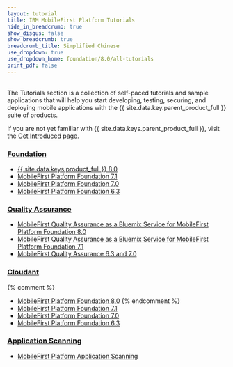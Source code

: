```yaml
---
layout: tutorial
title: IBM MobileFirst Platform Tutorials
hide_in_breadcrumb: true
show_disqus: false
show_breadcrumb: true
breadcrumb_title: Simplified Chinese
use_dropdown: true
use_dropdown_home: foundation/8.0/all-tutorials
print_pdf: false
---
```

<!-- NLS_CHARSET=UTF-8 -->
<br>
The Tutorials section is a collection of self-paced tutorials and sample applications that will help you start developing, testing, securing, and deploying mobile applications with the {{ site.data.key.parent_product_full }} suite of products.

If you are not yet familiar with {{ site.data.keys.parent_product_full }}, visit the [Get Introduced](../../get-introduced/) page.

### [Foundation]({{site.baseurl}}/tutorials/zh-hans/foundation/)
* [{{ site.data.keys.product_full }} 8.0]({{site.baseurl}}/tutorials/zh-hans/foundation/8.0/all-tutorials/)
* [MobileFirst Platform Foundation 7.1]({{site.baseurl}}/tutorials/zh-hans/foundation/7.1/all-tutorials/)
* [MobileFirst Platform Foundation 7.0]({{site.baseurl}}/tutorials/zh-hans/foundation/7.0/all-tutorials/)
* [MobileFirst Platform Foundation 6.3]({{site.baseurl}}/tutorials/zh-hans/foundation/6.3/all-tutorials/)

### [Quality Assurance]({{site.baseurl}}/tutorials/zh-hans/quality-assurance/)
* [MobileFirst Quality Assurance as a Bluemix Service for MobileFirst Platform Foundation 8.0]({{site.baseurl}}/tutorials/zh-hans/quality-assurance/8.0/)
* [MobileFirst Quality Assurance as a Bluemix Service for MobileFirst Platform Foundation 7.1]({{site.baseurl}}/tutorials/zh-hans/quality-assurance/7.1/overview/)
* [MobileFirst Quality Assurance 6.3 and 7.0](https://www-01.ibm.com/support/knowledgecenter/SSFRDS_6.3.0/com.ibm.mqa.uau.doc/mqa630_welcome.html)

### [Cloudant]({{site.baseurl}}/tutorials/zh-hans/cloudant/)
{% comment %}
* [MobileFirst Platform Foundation 8.0]({{site.baseurl}}/tutorials/zh-hans/foundation/8.0/using-the-mfpf-sdk/working-with-cloudant-nosql-db-api/)
{% endcomment %}
* [MobileFirst Platform Foundation 7.1]({{site.baseurl}}/tutorials/zh-hans/foundation/7.1/data/working-with-cloudant-nosql-db-api/)
* [MobileFirst Platform Foundation 7.0]({{site.baseurl}}/tutorials/zh-hans/foundation/7.0/data/cloudant-nosql-db-api/)
* [MobileFirst Platform Foundation 6.3]({{site.baseurl}}/tutorials/zh-hans/product-integration/6.3/cloudant/)

### [Application Scanning]({{site.baseurl}}/tutorials/zh-hans/application-scanning/)
* [MobileFirst Platform Application Scanning]({{site.baseurl}}/tutorials/zh-hans/application-scanning/)
